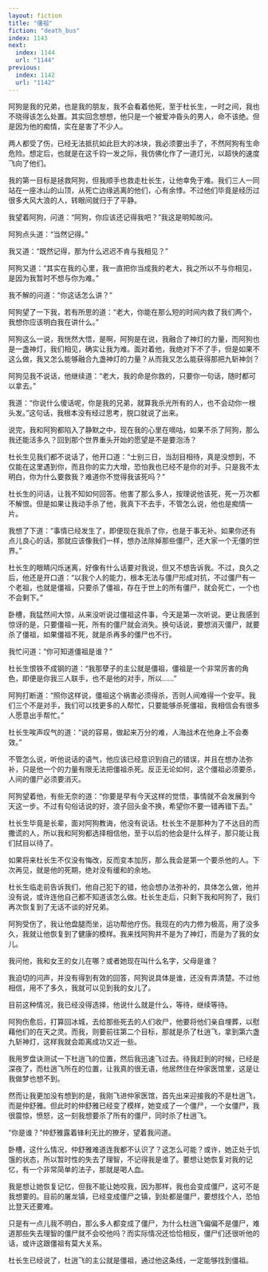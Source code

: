 ```yaml
---
layout: fiction
title: "僵祖"
fiction: "death_bus"
index: 1143
next:
  index: 1144
  url: "1144"
previous:
  index: 1142
  url: "1142"
---
```

阿狗是我的兄弟，也是我的朋友，我不会看着他死，至于杜长生，一时之间，我也不晓得该怎么处置。其实回念想想，他只是一个被爱冲昏头的男人，命不该绝。但是因为他的痴情，实在是害了不少人。

两人都受了伤，已经无法抵抗如此巨大的冰块，我必须要出手了，不然阿狗有生命危险。想定后，也就是在这千钧一发之际，我仿佛化作了一道灯光，以超快的速度飞向了他们。

我的第一目标是拯救阿狗，但我顺手也救走杜长生，让他幸免于难。我们三人一同站在一座冰山的山顶，从死亡边缘逃离的他们，心有余悸。不过他们毕竟是经历过很多大风大浪的人，转眼间就归于了平静。

我望着阿狗，问道：“阿狗，你应该还记得我吧？”我这是明知故问。

阿狗点头道：“当然记得。”

我又道：“既然记得，那为什么迟迟不肯与我相见？”

阿狗又道：“其实在我的心里，我一直把你当成我的老大，我之所以不与你相见，是因为我暂时不想与你为难。”

我不解的问道：“你这话怎么讲？”

阿狗望了一下我，若有所思的道：“老大，你能在那么短的时间内救了我们两个，我想你应该明白我在讲什么。”

阿狗这么一说，我恍然大悟，是啊，阿狗是在说，我融合了神灯的力量，而阿狗也是一盏神灯，我们相见，确实让我为难。面对着他，我绝对下不了手，但是如果不这么做，我又怎么能够融合九盏神灯的力量？从而我又怎么能获得那把九斩神剑？

阿狗见我不说话，他继续道：“老大，我的命是你救的，只要你一句话，随时都可以拿去。”

我道：“你说什么傻话呢，你是我的兄弟，就算我杀光所有的人，也不会动你一根头发。”这句话，我根本没有经过思考，脱口就说了出来。

说完，我和阿狗都陷入了静默之中，现在我的心里在嘀咕，如果不杀了阿狗，那么我还能活多久？回到那个世界重头开始的愿望是不是要泡汤？

杜长生见我们都不说话了，他开口道：“士别三日，当刮目相待，真是没想到，不仅能在这里遇到你，而且你的实力大增，恐怕我也已经不是你的对手。只是我不太明白，你为什么要救我？难道你不觉得我该死吗？”

杜长生的问话，让我不知如何回答。他害了那么多人，按理说他该死，死一万次都不解恨。但是如果让我动手杀了他，我真下不去手，不管怎么说，他也是痴情一片。

我想了下道：“事情已经发生了，即便现在我杀了你，也是于事无补。如果你还有点儿良心的话，那就应该像我们一样，想办法除掉那些僵尸，还大家一个无僵的世界。”

杜长生的眼睛闪烁迷离，好像有什么话要对我说，但又不想告诉我。不过，良久之后，他还是开口道：“以我个人的能力，根本无法与僵尸形成对抗，不过僵尸有一个老祖，也就是僵祖，只要杀了僵祖，存在于世上的所有僵尸，就会死亡，一个也不会剩下。”

卧槽，我猛然间大惊，从来没听说过僵祖这件事，今天是第一次听说。更让我感到惊讶的是，只要僵祖一死，所有的僵尸就会消失。换句话说，要想消灭僵尸，就要杀了僵祖，如果僵祖不死，就是杀再多的僵尸也不行。

我忙问道：“你可知道僵祖是谁？”

杜长生恨铁不成钢的道：“我那孽子的主公就是僵祖，僵祖是一个非常厉害的角色，即便是你我三人联手，也不是他的对手，所以……”

阿狗打断道：“照你这样说，僵祖这个祸害必须得杀，否则人间难得一个安平。我们三个不是对手，我们可以找更多的人帮忙，只要能够杀死僵祖，我相信会有很多人愿意出手帮忙。”

杜长生唉声叹气的道：“说的容易，做起来万分的难，人海战术在他身上不会奏效。”

不管怎么说，听他说话的语气，他应该已经意识到自己的错误，并且在想办法弥补，只是他一个的力量有限无法把僵祖杀死。反正无论如何，这个僵祖必须要杀，人间的僵尸必须要消灭。

阿狗望着他，有些无奈的道：“你要是早有今天这样的觉悟，事情就不会发展到今天这一步。不过有句俗话说的好，浪子回头金不换，希望你不要一错再错下去。”

杜长生毕竟是长辈，面对阿狗教诲，他没有说话。杜长生不是那种为了不达目的而撒谎的人，所以我和阿狗都选择相信他，至于以后的他会是什么样子，那只能让我们拭目以待了。

如果将来杜长生不仅没有悔改，反而变本加厉，那么我会是第一个要杀他的人。下次再见，就是他的死期，绝对没有缓和的余地。

杜长生临走前告诉我们，他自己犯下的错，他会想办法弥补的，具体怎么做，他并没有说，或许连他自己都不知道该怎么做。杜长生走后，只剩下我和阿狗了，我们再次恢复到了无话不谈的好兄弟。

阿狗受伤了，我让他盘腿而坐，运功帮他疗伤。我现在的内力修为极高，用了没多久，我就让他恢复到了健康的模样。我来找阿狗并不是为了神灯，而是为了我的女儿。

我问他，我和女王的女儿在哪？或者她现在叫什么名字，父母是谁？

我迫切的问声，并没有得到有效的回答，阿狗说具体是谁，还没有弄清楚。不过他相信，用不了多久，我就可以见到我的女儿了。

目前这种情况，我已经没得选择，他说什么就是什么，等待，继续等待。

阿狗伤愈后，打算回冰城，去给那些死去的人们收尸，他要将他们亲自埋葬，以慰藉他们的在天之灵。而我，则要前往第二个目标，那就是杀了杜逍飞，拿到第六盏九斩神灯，这样我就会距离成功又近一些。

我用罗盘诀测试一下杜逍飞的位置，然后我迅速飞过去。待我赶到的时候，已经是深夜了，而杜逍飞所在的位置，让我真的很无语，他居然住在仲家医馆里，这是让我做梦也想不到。

然而让我更加没有想到的是，我刚飞进仲家医馆，首先出来迎接我的不是杜逍飞，而是仲舒雅。但此时的仲舒雅已经变了模样，她变成了一个僵尸，一个女僵尸，我很震惊，愤怒，这一刻我想要杀了所有的僵尸，同时杀了杜逍飞。

“你是谁？”仲舒雅露着锋利无比的獠牙，望着我问道。

卧槽，这什么情况，仲舒雅难道连我都不认识了？这怎么可能？或许，她正处于饥饿的状态，所以暂时性的失去了理智，不记得我是谁了。要想让她恢复对我的记忆，有一个非常简单的法子，那就是喝人血。

我是想让她恢复记忆，但我不能让她咬我，因为那样，我也会变成僵尸，这可不是我想要的。目前的屠龙镇，已经变成僵尸之镇，到处都是僵尸，要想找个人，恐怕比登天还要难。

只是有一点儿我不明白，那么多人都变成了僵尸，为什么杜逍飞偏偏不是僵尸，难道那些失去理智的僵尸就不会咬他吗？而实际情况还恰恰相反，僵尸们还很听他的话，或许这跟僵祖有莫大关系。

杜长生已经说了，杜逍飞的主公就是僵祖，通过他这条线，一定能够找到僵祖。